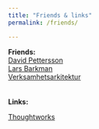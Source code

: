 ```yaml
---
title: "Friends & links"
permalink: /friends/

---
```


**Friends:** <Br/>
[David Pettersson](pettersson.dev) <Br/>
[Lars Barkman](larsbarkman.com) <Br/>
[Verksamhetsarkitektur](verksamhertsarkitektur.se) <Br/>
<Br/>
<Br/>
**Links:** <Br/>

[Thoughtworks](thoughtworks.com)


